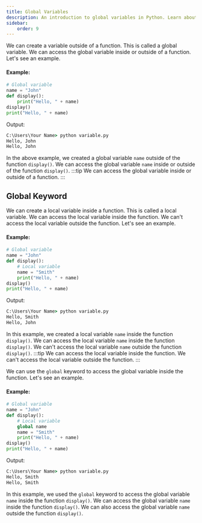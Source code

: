 ```yaml
---
title: Global Variables
description: An introduction to global variables in Python. Learn about global variables, local variables, and the global keyword. This tutorial is part of the Python Variables Course.
sidebar: 
    order: 9
---
```


We can create a variable outside of a function. This is called a global variable. We can access the global variable inside or outside of a function. Let's see an example.

#### Example:
```python title="variable.py" showLineNumbers{1} {2}
# Global variable
name = "John"
def display():
    print("Hello, " + name)
display()
print("Hello, " + name)
```

Output:

```cmd title="command" showLineNumbers{1} {2-4}
C:\Users\Your Name> python variable.py
Hello, John
Hello, John
```

In the above example, we created a global variable `name` outside of the function `display()`. We can access the global variable `name` inside or outside of the function `display()`.
:::tip
We can access the global variable inside or outside of a function.
:::

## Global Keyword
We can create a local variable inside a function. This is called a local variable. We can access the local variable inside the function. We can't access the local variable outside the function. Let's see an example.

#### Example:
```python title="variable.py" showLineNumbers{1} {2,3,4,5,6}
# Global variable
name = "John"
def display():
    # Local variable
    name = "Smith"
    print("Hello, " + name)
display()
print("Hello, " + name)
```

Output:

```cmd title="command" showLineNumbers{1} {2-4}
C:\Users\Your Name> python variable.py
Hello, Smith
Hello, John
```

In this example, we created a local variable `name` inside the function `display()`. We can access the local variable `name` inside the function `display()`. We can't access the local variable `name` outside the function `display()`.
:::tip
We can access the local variable inside the function. We can't access the local variable outside the function.
:::

We can use the `global` keyword to access the global variable inside the function. Let's see an example.
#### Example:
```python title="variable.py" showLineNumbers{1} {2,3,4,5,6}
# Global variable
name = "John"
def display():
    # Local variable
    global name
    name = "Smith"
    print("Hello, " + name)
display() 
print("Hello, " + name) 
```

Output:

```cmd title="command" showLineNumbers{1} {2-4}
C:\Users\Your Name> python variable.py
Hello, Smith
Hello, Smith
```

In this example, we used the `global` keyword to access the global variable `name` inside the function `display()`. We can access the global variable `name` inside the function `display()`. We can also access the global variable `name` outside the function `display()`.